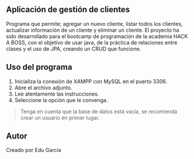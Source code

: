 ## Aplicación de gestión de clientes
Programa que permite; agregar un nuevo cliente, listar todos los clientes, actualizar información de un cliente y eliminar un cliente. 
El proyecto ha sido desarrollado para el bootcamp de programación de la academia HACK A BOSS, con el objetivo de usar java, de la práctica de relaciones entre clases y el uso de JPA, creando un CRUD que funcione.

## Uso del programa

1. Inicializa la conexión de XAMPP con MySQL en el puerto 3306.
2. Abre el archivo adjunto.
3. Lee atentamente las instrucciones.
4. Seleccione la opción que le convenga.

> Tenga en cuenta que la base de datos está vacía, se recomienda crear un usuario en primer lugar.


## Autor
Creado por Edu Garcia 
